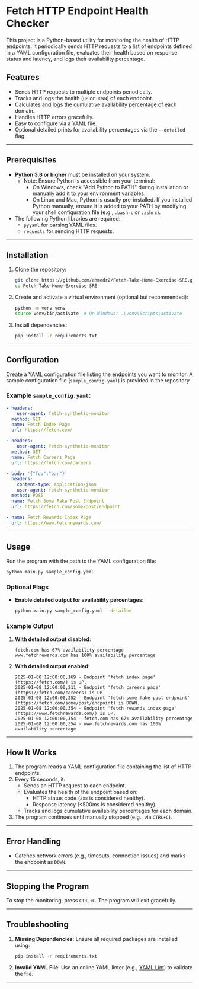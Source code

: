 
# Fetch HTTP Endpoint Health Checker

This project is a Python-based utility for monitoring the health of HTTP endpoints. It periodically sends HTTP requests to a list of endpoints defined in a YAML configuration file, evaluates their health based on response status and latency, and logs their availability percentage.

## Features
- Sends HTTP requests to multiple endpoints periodically.
- Tracks and logs the health (`UP` or `DOWN`) of each endpoint.
- Calculates and logs the cumulative availability percentage of each domain.
- Handles HTTP errors gracefully.
- Easy to configure via a YAML file.
- Optional detailed prints for availability percentages via the `--detailed` flag.

---

## Prerequisites
- **Python 3.8 or higher** must be installed on your system.
  - Note: Ensure Python is accessible from your terminal:
    - On Windows, check "Add Python to PATH" during installation or manually add it to your environment variables.
    - On Linux and Mac, Python is usually pre-installed. If you installed Python manually, ensure it is added to your PATH by modifying your shell configuration file (e.g., `.bashrc` or `.zshrc`).
- The following Python libraries are required:
  - `pyyaml` for parsing YAML files.
  - `requests` for sending HTTP requests.

---

## Installation

1. Clone the repository:
   ```bash
   git clone https://github.com/ahmedr2/Fetch-Take-Home-Exercise-SRE.git
   cd Fetch-Take-Home-Exercise-SRE
   ```

2. Create and activate a virtual environment (optional but recommended):
   ```bash
   python -m venv venv
   source venv/bin/activate  # On Windows: .\venv\Scripts\activate
   ```

3. Install dependencies:
   ```bash
   pip install -r requirements.txt
   ```

---

## Configuration

Create a YAML configuration file listing the endpoints you want to monitor. A sample configuration file (`sample_config.yaml`) is provided in the repository.

### Example `sample_config.yaml`:
```yaml
- headers:
    user-agent: fetch-synthetic-monitor
  method: GET
  name: Fetch Index Page
  url: https://fetch.com/

- headers:
    user-agent: fetch-synthetic-monitor
  method: GET
  name: Fetch Careers Page
  url: https://fetch.com/careers

- body: '{"foo":"bar"}'
  headers:
    content-type: application/json
    user-agent: fetch-synthetic-monitor
  method: POST
  name: Fetch Some Fake Post Endpoint
  url: https://fetch.com/some/post/endpoint

- name: Fetch Rewards Index Page
  url: https://www.fetchrewards.com/
```

---

## Usage

Run the program with the path to the YAML configuration file:

```bash
python main.py sample_config.yaml
```

### Optional Flags

- **Enable detailed output for availability percentages**:
   ```bash
   python main.py sample_config.yaml --detailed
   ```

### Example Output
1. **With detailed output disabled**:
   ```
   fetch.com has 67% availability percentage
   www.fetchrewards.com has 100% availability percentage
   ```
2. **With detailed output enabled**:
   ```
   2025-01-08 12:00:00,169 - Endpoint 'fetch index page' (https://fetch.com/) is UP.
   2025-01-08 12:00:00,211 - Endpoint 'fetch careers page' (https://fetch.com/careers) is UP.
   2025-01-08 12:00:00,252 - Endpoint 'fetch some fake post endpoint' (https://fetch.com/some/post/endpoint) is DOWN.
   2025-01-08 12:00:00,354 - Endpoint 'fetch rewards index page' (https://www.fetchrewards.com/) is UP.
   2025-01-08 12:00:00,354 - fetch.com has 67% availability percentage
   2025-01-08 12:00:00,354 - www.fetchrewards.com has 100% availability percentage
   ```


---

## How It Works

1. The program reads a YAML configuration file containing the list of HTTP endpoints.
2. Every 15 seconds, it:
   - Sends an HTTP request to each endpoint.
   - Evaluates the health of the endpoint based on:
     - HTTP status code (`2xx` is considered healthy).
     - Response latency (<500ms is considered healthy).
   - Tracks and logs cumulative availability percentages for each domain.
3. The program continues until manually stopped (e.g., via `CTRL+C`).

---

## Error Handling

- Catches network errors (e.g., timeouts, connection issues) and marks the endpoint as `DOWN`.

---

## Stopping the Program

To stop the monitoring, press `CTRL+C`. The program will exit gracefully.

---

## Troubleshooting

1. **Missing Dependencies**: Ensure all required packages are installed using:
   ```bash
   pip install -r requirements.txt
   ```
2. **Invalid YAML File**: Use an online YAML linter (e.g., [YAML Lint](https://www.yamllint.com/)) to validate the file.

---
